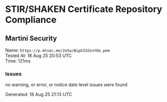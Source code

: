 # STIR/SHAKEN Certificate Repository Compliance

## Martini Security

Name: `https://p.mtsec.me/2e5a/Bipk3IdznYOe.pem`\
Tested At: 18 Aug 25 20:53 UTC\
Time: 121ms

### Issues

no warning, or error, or notice date level issues were found

Generated: 18 Aug 25 21:13 UTC